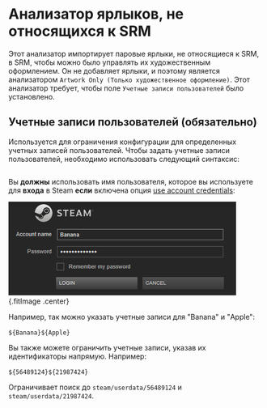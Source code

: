 # Анализатор ярлыков, не относящихся к SRM

Этот анализатор импортирует паровые ярлыки, не относящиеся к SRM, в SRM, чтобы можно было управлять их художественным оформлением. Он не добавляет ярлыки, и поэтому является анализатором `Artwork Only (Только художественное оформление)`. Этот анализатор требует, чтобы поле `Учетные записи пользователей` было установлено.

## Учетные записи пользователей (обязательно)

Используется для ограничения конфигурации для определенных учетных записей пользователей. Чтобы задать учетные записи пользователей, необходимо использовать следующий синтаксис:

```
```

Вы **должны** использовать имя пользователя, которое вы используете для **входа** в Steam **если** включена опция [use account credentials](#what-does-use-account-credentials-do):

![Пример аккаунта](../../../assets/images/user-account-example.png) {.fitImage .center}

Например, так можно указать учетные записи для "Banana" и "Apple":

```
${Banana}${Apple}
```

Вы также можете ограничить учетные записи, указав их идентификаторы напрямую. Например:

```
${56489124}${21987424}
```

Ограничивает поиск до `steam/userdata/56489124` и `steam/userdata/21987424`.
